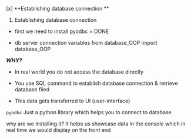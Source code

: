 [x] **Establishing database connection **

1. Establishing database connection
- first we need to install pyodbc = DONE

- db server connection variables from database_OOP import database_OOP

**_WHY?_**

- In real world you do not access the database directly

- You use SQL command to establish database connection & retrieve database filed

- This data gets transferred to UI (user-interface)


`pyodbc`
Just a python library which helps you to connect to database

why are we installing it? It helps us showcase data in the console which in real time we would display on the front end
